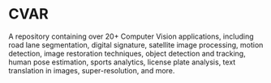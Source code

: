 # CVAR
A repository containing over 20+ Computer Vision applications, including road lane segmentation, digital signature, satellite image processing, motion detection, image restoration techniques, object detection and tracking, human pose estimation, sports analytics, license plate analysis, text translation in images, super-resolution, and more.
